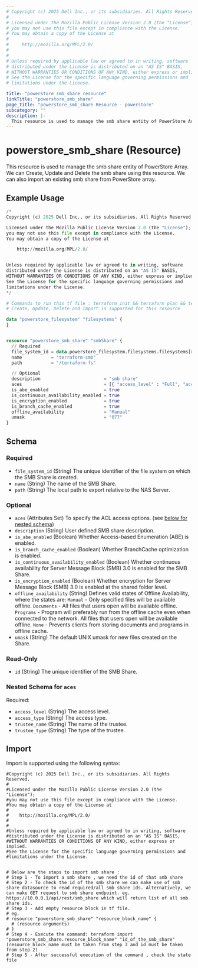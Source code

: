 ```yaml
---
# Copyright (c) 2025 Dell Inc., or its subsidiaries. All Rights Reserved.
# 
# Licensed under the Mozilla Public License Version 2.0 (the "License");
# you may not use this file except in compliance with the License.
# You may obtain a copy of the License at
# 
#     http://mozilla.org/MPL/2.0/
# 
# 
# Unless required by applicable law or agreed to in writing, software
# distributed under the License is distributed on an "AS IS" BASIS,
# WITHOUT WARRANTIES OR CONDITIONS OF ANY KIND, either express or implied.
# See the License for the specific language governing permissions and
# limitations under the License.

title: "powerstore_smb_share resource"
linkTitle: "powerstore_smb_share"
page_title: "powerstore_smb_share Resource - powerstore"
subcategory: ""
description: |-
  This resource is used to manage the smb share entity of PowerStore Array. We can Create, Update and Delete the smb share using this resource. We can also import an existing smb share from PowerStore array.
---
```


# powerstore_smb_share (Resource)

This resource is used to manage the smb share entity of PowerStore Array. We can Create, Update and Delete the smb share using this resource. We can also import an existing smb share from PowerStore array.

## Example Usage

```terraform
/*
Copyright (c) 2025 Dell Inc., or its subsidiaries. All Rights Reserved.

Licensed under the Mozilla Public License Version 2.0 (the "License");
you may not use this file except in compliance with the License.
You may obtain a copy of the License at

    http://mozilla.org/MPL/2.0/


Unless required by applicable law or agreed to in writing, software
distributed under the License is distributed on an "AS IS" BASIS,
WITHOUT WARRANTIES OR CONDITIONS OF ANY KIND, either express or implied.
See the License for the specific language governing permissions and
limitations under the License.
*/

# Commands to run this tf file : terraform init && terraform plan && terraform apply
# Create, Update, Delete and Import is supported for this resource

data "powerstore_filesystem" "filesystems" {
}


resource "powerstore_smb_share" "smbShare" {
  // Required
  file_system_id = data.powerstore_filesystem.filesystems.filesystems[0].id
  name           = "terraform-smb"
  path           = "/terraform-fs"

  // Optional
  description                        = "smb share"
  aces                               = [{ "access_level" : "Full", "access_type" : "Allow", "trustee_name" : "Everyone", "trustee_type" : "WellKnown" }]
  is_abe_enabled                     = true
  is_continuous_availability_enabled = true
  is_encryption_enabled              = true
  is_branch_cache_enabled            = true
  offline_availability               = "Manual"
  umask                              = "077"
}
```

<!-- schema generated by tfplugindocs -->
## Schema

### Required

- `file_system_id` (String) The unique identifier of the file system on which the SMB Share is created.
- `name` (String) The name of the SMB Share.
- `path` (String) The local path to export relative to the NAS Server.

### Optional

- `aces` (Attributes Set) To specify the ACL access options. (see [below for nested schema](#nestedatt--aces))
- `description` (String) User defined SMB share description.
- `is_abe_enabled` (Boolean) Whether Access-based Enumeration (ABE) is enabled.
- `is_branch_cache_enabled` (Boolean) Whether BranchCache optimization is enabled.
- `is_continuous_availability_enabled` (Boolean) Whether continuous availability for Server Message Block (SMB) 3.0 is enabled for the SMB Share.
- `is_encryption_enabled` (Boolean) Whether encryption for Server Message Block (SMB) 3.0 is enabled at the shared folder level.
- `offline_availability` (String) Defines valid states of Offline Availability, where the states are: `Manual` - Only specified files will be available offline. `Documents` - All files that users open will be available offline. `Programs` - Program will preferably run from the offline cache even when connected to the network. All files that users open will be available offline. `None` - Prevents clients from storing documents and programs in offline cache.
- `umask` (String) The default UNIX umask for new files created on the Share.

### Read-Only

- `id` (String) The unique identifier of the SMB Share.

<a id="nestedatt--aces"></a>
### Nested Schema for `aces`

Required:

- `access_level` (String) The access level.
- `access_type` (String) The access type.
- `trustee_name` (String) The name of the trustee.
- `trustee_type` (String) The type of the trustee.

## Import

Import is supported using the following syntax:

```shell
#Copyright (c) 2025 Dell Inc., or its subsidiaries. All Rights Reserved.
#
#Licensed under the Mozilla Public License Version 2.0 (the "License");
#you may not use this file except in compliance with the License.
#You may obtain a copy of the License at
#
#    http://mozilla.org/MPL/2.0/
#
#
#Unless required by applicable law or agreed to in writing, software
#distributed under the License is distributed on an "AS IS" BASIS,
#WITHOUT WARRANTIES OR CONDITIONS OF ANY KIND, either express or implied.
#See the License for the specific language governing permissions and
#limitations under the License.


# Below are the steps to import smb share :
# Step 1 - To import a smb share , we need the id of that smb share 
# Step 2 - To check the id of the smb share we can make use of smb share datasource to read required/all smb share ids. Alternatively, we can make GET request to smb share endpoint. eg. https://10.0.0.1/api/rest/smb_share which will return list of all smb share ids.
# Step 3 - Add empty resource block in tf file. 
# eg. 
# resource "powerstore_smb_share" "resource_block_name" {
  # (resource arguments)
# }
# Step 4 - Execute the command: terraform import "powerstore_smb_share.resource_block_name" "id_of_the_smb_share" (resource_block_name must be taken from step 3 and id must be taken from step 2)
# Step 5 - After successful execution of the command , check the state file
```
